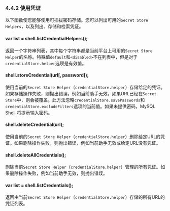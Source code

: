 ### 4.4.2 使用凭证

以下函数使您能够使用可插拔密码存储。您可以列出可用的`Secret Store Helpers`，以及列出、存储和检索凭证。

#### var list = shell.listCredentialHelpers();

返回一个字符串列表，其中每个字符串都是当前平台上可用的`Secret Store Helper`的名称。特殊值`default`和`<disabled>`不在列表中，但是对于`credentialStore.helper`选项是有效值。

#### shell.storeCredential(url[, password]);

使用当前的`Secret Store Helper`（`credentialStore.helper`）存储给定的凭证。如果存储操作失败，则抛出错误，例如当前助手无效。如果URL已经在`Secret Store`中，则会被覆盖。此方法忽略`credentialStore.savePasswords`和`credentialStore.excludeFilters`选项的当前值。如果未提供密码，MySQL Shell 将提示输入密码。

#### shell.deleteCredential(url);

使用当前的`Secret Store Helper`（`credentialStore.helper`）删除给定URL的凭证。如果删除操作失败，则抛出错误，例如当前助手无效或给定URL没有凭证。

#### shell.deleteAllCredentials();

删除当前`Secret Store Helper`（`credentialStore.helper`）管理的所有凭证。如果删除操作失败，例如当前助手无效，则抛出错误。

#### var list = shell.listCredentials();

返回由当前`Secret Store Helper`（`credentialStore.helper`）存储的所有URL的凭证列表。